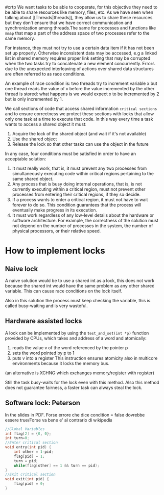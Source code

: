 #crtp 
We want tasks to be able to cooperate, for this objective they need to be able to share resources like memory, files, etc.
As we have seen when talking about [[Threads|threads]], they allow us to share these resources but they don't ensure that we have correct communication and synchronization among threads.The same for processes and functions like `mmap` that map a part of the address space of two processes refer to the same memory.

For instance, they must not try to use a certain data item if it has not been set up properly. Otherwise inconsistent data may be accessed, e.g a linked list in shared memory requires proper link setting that may be corrupted when the two tasks try to concatenate a new element concurrently.
Errors due to the unexpected interleaving of actions over shared data structures are often referred to as race conditions.

An example of race condition is: two threads try to increment variable x but one thread reads the value of x before the value incremented by the other thread is stored: what happens is we would expect x to be incremented by 2 but is only incremented by 1.

We call sections of code that access shared information `critical sections` and to ensure correctness we protect these sections with locks that allow only one task at a time to execute that code.
In this way every time a task wants to access a shared object it must:
1. Acquire the lock of the shared object (and wait if it's not available)
2. Use the shared object
3. Release the lock so that other tasks can use the object in the future

In any case, four conditions must be satisfied in order to have an acceptable solution:
1. It must really work, that is, it must prevent any two processes from simultaneously executing code within critical regions pertaining to the same shared object.
2. Any process that is busy doing internal operations, that is, is not currently executing within a critical region, must not prevent other processes from entering their critical regions, if they so decide.
3. If a process wants to enter a critical region, it must not have to wait forever to do so. This condition guarantees that the process will eventually make progress in its execution.
4. It must work regardless of any low-level details about the hardware or software architecture. For example, the correctness of the solution must not depend on the number of processes in the system, the number of physical processors, or their relative speed.

# How to implement locks

## Naive lock
A naive solution would be to use a shared int as a lock, this does not work because the shared int would have the same problem as any other shared variable. This can cause race conditions on the lock itself.

Also in this solution the process must keep checking the variable, this is called busy-waiting and is very wasteful.

## Hardware assisted locks 
A lock can be implemented by using the `test_and_set(int *p)` function provided by CPUs, which takes and address of a word and atomically:
1. reads the value v of the word referenced by the pointer p
2. sets the word pointed by p to 1
3. puts v into a register
This instruction ensures atomicity also in multicore environments because it locks the memory bus.

(an alternative is XCHNG which exchanges memory/register with register)

Still the task busy-waits for the lock even with this method. Also this method does not guarantee fairness, a faster task can always steal the lock.

## Software lock: Peterson
In the slides in PDF. Forse errore che dice condition = false dovrebbe essere true/Forse va bene e' al contrario di wikipedia
```cpp
//Global Variables
int flag[2] = {0, 0};
int turn=0;
//Enter critical section
void entry(int pid) {
	int other = 1-pid;
	flag[pid] = 1;
	turn = pid;
	while(flag[other] == 1 && turn == pid);
}
//Exit critical section
void exit(int pid) {
	flag[pid] = 0;
}
```